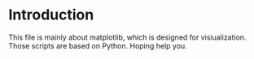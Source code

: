 # Introduction
This file is mainly about matplotlib, which is designed for visiualization.
Those scripts are based on Python. Hoping help you.

